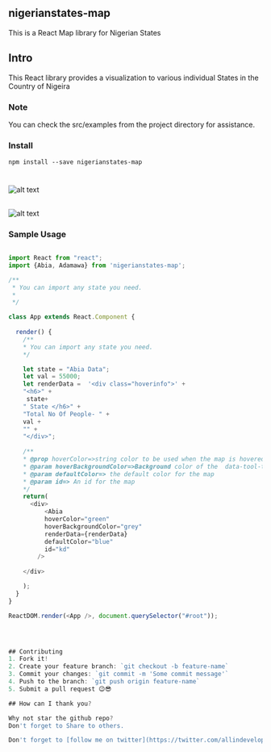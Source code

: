 ## nigerianstates-map 

This is a React Map library for Nigerian States



## Intro

This React library provides a visualization to various individual States in the Country of Nigeira

### Note
You can check the src/examples from the project directory for assistance.

### Install
```
npm install --save nigerianstates-map
```
#
![alt text](https://drive.google.com/uc?export=view&id=1yA88BC7TdmW0koeNc86RaM4tPShPSGPP)


## 
![alt text](https://drive.google.com/uc?export=view&id=1-s_Waq_436mEzLCi_oqwz_6nY6FEAxty)



### Sample Usage

```javascript

import React from "react";
import {Abia, Adamawa} from 'nigerianstates-map'; 

/**
 * You can import any state you need.
 *
 */

class App extends React.Component {
  
  render() {
    /**
    * You can import any state you need.
    */

    let state = "Abia Data";
    let val = 55000;
    let renderData =  '<div class="hoverinfo">' +
    "<h6>" +
     state+
    " State </h6>" +
    "Total No Of People- " +
    val +
    "" +
    "</div>";
    
    /**
    * @prop hoverColor=>string color to be used when the map is hovered on.
    * @param hoverBackgroundColor=>Background color of the  data-tool-tip for the map is on hover
    * @param defaultColor=> the default color for the map
    * @param id=> An id for the map 
    */
    return(
      <div>
          <Abia
          hoverColor="green"
          hoverBackgroundColor="grey"
          renderData={renderData}
          defaultColor="blue"
          id="kd"
        />  
     
    </div>

    );
  }
}

ReactDOM.render(<App />, document.querySelector("#root"));




## Contributing
1. Fork it!
2. Create your feature branch: `git checkout -b feature-name`
3. Commit your changes: `git commit -m 'Some commit message'`
4. Push to the branch: `git push origin feature-name`
5. Submit a pull request 😉😎

## How can I thank you?

Why not star the github repo?
Don't forget to Share to others.

Don't forget to [follow me on twitter](https://twitter.com/allindeveloper)!


